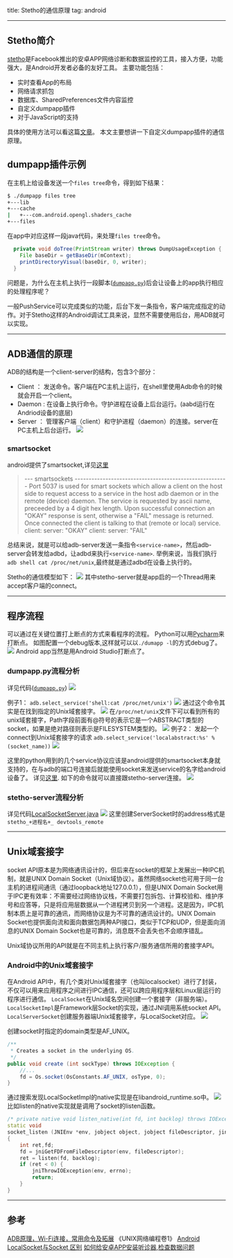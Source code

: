 
title:  Stetho的通信原理
tag: android

---

## Stetho简介

[stetho](http://facebook.github.io/stetho/)是Facebook推出的安卓APP网络诊断和数据监控的工具，接入方便，功能强大，是Android开发者必备的友好工具。
主要功能包括：

- 实时查看App的布局
- 网络请求抓包
- 数据库、SharedPreferences文件内容监控
- 自定义dumpapp插件
- 对于JavaScript的支持

具体的使用方法可以看这篇[文章](https://www.figotan.org/2016/04/18/using-stetho-to-diagnose-data-on-android/)。
本文主要想讲一下自定义dumpapp插件的通信原理。

## dumpapp插件示例
在主机上给设备发送一个`files tree`命令，得到如下结果：
```bash
$ ./dumpapp files tree
+---lib
+---cache
|   +---com.android.opengl.shaders_cache
+---files
```
在app中对应这样一段java代码，来处理`files tree`命令。
```java
  private void doTree(PrintStream writer) throws DumpUsageException {
    File baseDir = getBaseDir(mContext);
    printDirectoryVisual(baseDir, 0, writer);
  }
```
问题是，为什么在主机上执行一段脚本([`dumpapp.py`](https://github.com/facebook/stetho/blob/master/scripts/dumpapp))后会让设备上的app执行相应的处理程序呢？

一般PushService可以完成类似的功能，后台下发一条指令，客户端完成指定的动作。对于Stetho这样的Android调试工具来说，显然不需要使用后台，用ADB就可以实现。

---

## ADB通信的原理

ADB的结构是一个client-server的结构，包含3个部分：

- Client ： 发送命令。客户端在PC主机上运行，在shell里使用Adb命令的时候就会开启一个client。
- Daemon : 在设备上执行命令。守护进程在设备上后台运行。(aabd运行在Andriod设备的底层)
- Server ： 管理客户端（client）和守护进程（daemon）的连接。server在PC主机上后台运行。
![](http://7viip0.com1.z0.glb.clouddn.com/17-3-12/10223878-file_1489286370152_c45a.jpg)


### smartsocket
android提供了smartsocket,详见[这里](https://android.googlesource.com/platform/system/core/+/master/adb/protocol.txt)
>--- smartsockets -------------------------------------------------------
Port 5037 is used for smart sockets which allow a client on the host
side to request access to a service in the host adb daemon or in the
remote (device) daemon.  The service is requested by ascii name,
preceeded by a 4 digit hex length.  Upon successful connection an
"OKAY" response is sent, otherwise a "FAIL" message is returned.  Once
connected the client is talking to that (remote or local) service.
client: <hex4> <service-name>
server: "OKAY"
client: <hex4> <service-name>
server: "FAIL" <hex4> <reason>

总结来说，就是可以给adb-server发送一条指令`<service-name>`，然后adb-server会转发给adbd，让adbd来执行`<service-name>`.
举例来说，当我们执行`adb shell cat /proc/net/unix`,最终就是通过adbd在设备上执行的。

Stetho的通信模型如下：
![](http://7viip0.com1.z0.glb.clouddn.com/17-3-12/75166063-file_1489297004530_117bc.png)
其中stetho-server就是app启的一个Thread用来accept客户端的connect。

---

## 程序流程
可以通过在关键位置打上断点的方式来看程序的流程。
Python可以用[Pycharm](https://www.jetbrains.com/pycharm/)来打断点。
如图配置一个debug版本,这样就可以以`./dumapp -l`的方式debug了。
![](http://7viip0.com1.z0.glb.clouddn.com/17-3-12/84731891-file_1489298066962_2a09.jpg)
Android app当然是用Android Studio打断点了。

### dumpapp.py流程分析
详见代码([`dumpapp.py`](https://github.com/facebook/stetho/blob/master/scripts/dumpapp))
![](http://7viip0.com1.z0.glb.clouddn.com/17-3-12/32838177-file_1489290757916_15931.png)

例子1：
`adb.select_service('shell:cat /proc/net/unix')`
![](http://7viip0.com1.z0.glb.clouddn.com/17-3-12/77046872-file_1489287023930_14c4e.png)
通过这个命令其实是在找到指定的Unix域套接字。
![](http://7viip0.com1.z0.glb.clouddn.com/17-3-12/74443269-file_1489287115563_17cdf.png)
在`/proc/net/unix`文件下可以看到所有的unix域套接字，Path字段前面有@符号的表示它是一个ABSTRACT类型的socket，如果是绝对路径则表示是FILESYSTEM类型的。
![](http://7viip0.com1.z0.glb.clouddn.com/17-3-12/30789563-file_1489287608725_1bbf.jpg)
例子2：
发起一个connect到Unix域套接字的请求
`adb.select_service('localabstract:%s' % (socket_name))`
![](http://7viip0.com1.z0.glb.clouddn.com/17-3-12/3363418-file_1489287410599_b640.png)

这里的python用到的几个service协议应该是android提供的smartsocket本身就支持的，在与adb的端口号连接后就能使用socket来发送service的名字给android设备了。
详见[这里](https://developer.chrome.com/devtools/docs/remote-debugging-legacy).
如下的命令就可以直接跟stetho-server连接。
![](http://7viip0.com1.z0.glb.clouddn.com/17-3-12/10703667-file_1489287758769_63f.png)

### stetho-server流程分析
详见代码[LocalSocketServer.java](https://github.com/facebook/stetho/blob/36aa5bd356d9cf5893b9424b06a83dda9ec5e44f/stetho/src/main/java/com/facebook/stetho/server/LocalSocketServer.java)
![](http://7viip0.com1.z0.glb.clouddn.com/17-3-12/85652381-file_1489291638319_11cf3.png)
这里创建ServerSocket时的address格式是`stetho_+进程名+_ devtools_remote `

---
## Unix域套接字

socket API原本是为网络通讯设计的，但后来在socket的框架上发展出一种IPC机制，就是UNIX Domain Socket（Unix域协议）。虽然网络socket也可用于同一台主机的进程间通讯（通过loopback地址127.0.0.1），但是UNIX Domain Socket用于IPC更有效率：不需要经过网络协议栈，不需要打包拆包、计算校验和、维护序号和应答等，只是将应用层数据从一个进程拷贝到另一个进程。这是因为，IPC机制本质上是可靠的通讯，而网络协议是为不可靠的通讯设计的。UNIX Domain Socket也提供面向流和面向数据包两种API接口，类似于TCP和UDP，但是面向消息的UNIX Domain Socket也是可靠的，消息既不会丢失也不会顺序错乱。

Unix域协议所用的API就是在不同主机上执行客户/服务通信所用的套接字API。


### Android中的Unix域套接字

在Android API中，有几个类对Unix域套接字（也叫localsocket）进行了封装，不仅可以用来应用程序之间进行IPC通信，还可以跨应用程序层和Linux层运行的程序进行通信。
`LocalSocket`在Unix域名空间创建一个套接字（非服务端）。
`LocalSocketImpl`是Framework层Socket的实现，通过JNI调用系统socket API。
`LocalServerSocket`创建服务器端Unix域套接字，与LocalSocket对应。
![](http://7viip0.com1.z0.glb.clouddn.com/17-3-12/89412003-file_1489294912573_1445f.png)

创建socket时指定的domain类型是AF_UNIX。
```java
/**
 * Creates a socket in the underlying OS.
 */
public void create (int sockType) throws IOException {
    //...
    fd = Os.socket(OsConstants.AF_UNIX, osType, 0);    
}
```

通过搜索发现LocalSocketImpl的native实现是在libandroid_runtime.so中。
![](http://7viip0.com1.z0.glb.clouddn.com/17-3-12/62841029-file_1489288277901_16a7e.png)
比如listen的native实现就是调用了socket的listen函数。
```cpp
/* private native void listen_native(int fd, int backlog) throws IOException; */
static void
socket_listen (JNIEnv *env, jobject object, jobject fileDescriptor, jint backlog)
{
    int ret,fd;
    fd = jniGetFDFromFileDescriptor(env, fileDescriptor);
    ret = listen(fd, backlog);
    if (ret < 0) {
        jniThrowIOException(env, errno);
        return;
    }
}
```

---

## 参考
[ADB原理，Wi-Fi连接，常用命令及拓展](http://www.jianshu.com/p/f82b733bd6ac)
《UNIX网络编程卷1》
[Android LocalSocket与Socket 区别](http://blog.csdn.net/shuzui1985/article/details/50178929)
[如何给安卓APP安装听诊器,检查数据问题](https://www.figotan.org/2016/04/18/using-stetho-to-diagnose-data-on-android/)
